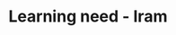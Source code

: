 ---
area: Calgary Cambridge Model
category: 02 - Consultation Workshop
title: Learning need - Iram
description: Learning need - Iram
audio: /assets/audio/2 - Calgary Cambridge Workshop - 2 Learning need Iram - MQ.mp3
article: 
www: 
keywords: 
youtube: 
soundcloud: 
---